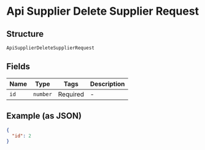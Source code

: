 
# Api Supplier Delete Supplier Request

## Structure

`ApiSupplierDeleteSupplierRequest`

## Fields

| Name | Type | Tags | Description |
|  --- | --- | --- | --- |
| `id` | `number` | Required | - |

## Example (as JSON)

```json
{
  "id": 2
}
```

